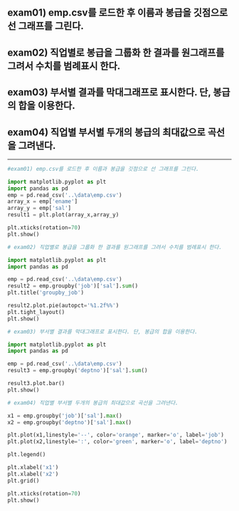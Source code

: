 ## exam01) emp.csv를 로드한 후 이름과 봉급을 깃점으로 선 그래프를 그린다.
## exam02) 직업별로 봉급을 그룹화 한 결과를 원그래프를 그려서 수치를 범례표시 한다.
## exam03) 부서별 결과를 막대그래프로 표시한다. 단, 봉급의 합을 이용한다.
## exam04) 직업별 부서별 두개의 봉급의 최대값으로 곡선을 그려낸다.



---
```python
#exam01) emp.csv를 로드한 후 이름과 봉급을 깃점으로 선 그래프를 그린다.

import matplotlib.pyplot as plt 
import pandas as pd
emp = pd.read_csv('..\data\emp.csv')
array_x = emp['ename']
array_y = emp['sal']
result1 = plt.plot(array_x,array_y) 

plt.xticks(rotation=70)
plt.show() 
```
```python
# exam02) 직업별로 봉급을 그룹화 한 결과를 원그래프를 그려서 수치를 범례표시 한다.

import matplotlib.pyplot as plt 
import pandas as pd

emp = pd.read_csv('..\data\emp.csv')
result2 = emp.groupby('job')['sal'].sum()
plt.title('groupby_job')

result2.plot.pie(autopct='%1.2f%%') 
plt.tight_layout()
plt.show() 

```
```python
# exam03) 부서별 결과를 막대그래프로 표시한다. 단, 봉급의 합을 이용한다.

import matplotlib.pyplot as plt 
import pandas as pd

emp = pd.read_csv('..\data\emp.csv')
result3 = emp.groupby('deptno')['sal'].sum()

result3.plot.bar() 
plt.show() 
```
```python
# exam04) 직업별 부서별 두개의 봉급의 최대값으로 곡선을 그려낸다.

x1 = emp.groupby('job')['sal'].max()
x2 = emp.groupby('deptno')['sal'].max()

plt.plot(x1,linestyle='--', color='orange', marker='o', label='job')
plt.plot(x2,linestyle=':', color='green', marker='o', label='deptno')

plt.legend()

plt.xlabel('x1')
plt.xlabel('x2')
plt.grid()

plt.xticks(rotation=70)
plt.show()
```
